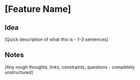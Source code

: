 # [Feature Name]

## Idea

[Quick description of what this is - 1-3 sentences]

## Notes

[Any rough thoughts, links, constraints, questions - completely unstructured]
